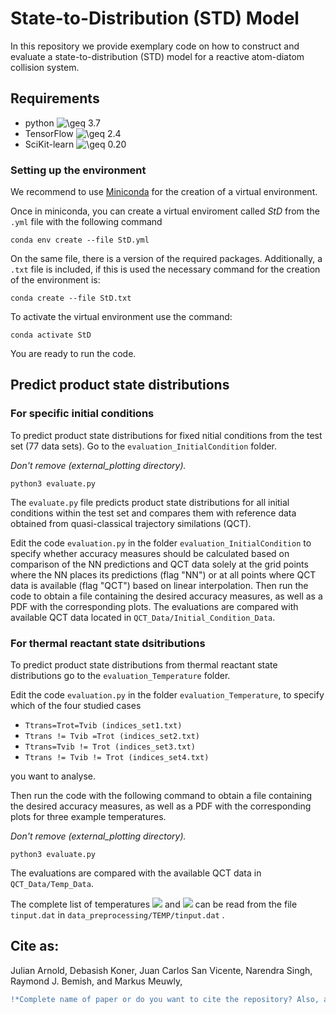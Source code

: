 #  State-to-Distribution (STD) Model

In this repository we provide exemplary code on how to construct and evaluate a state-to-distribution (STD) model for a reactive atom-diatom collision system.

## Requirements

- python <img src="https://latex.codecogs.com/svg.image?\geq&space;" title="\geq " /> 3.7
- TensorFlow <img src="https://latex.codecogs.com/svg.image?\geq&space;" title="\geq " /> 2.4
- SciKit-learn <img src="https://latex.codecogs.com/svg.image?\geq&space;" title="\geq " /> 0.20

### Setting up the environment

We recommend to use [ Miniconda](https://docs.conda.io/projects/conda/en/latest/user-guide/install/download.html) for the creation of a virtual environment. 

Once in miniconda, you can create a virtual enviroment called *StD* from the `.yml` file with the following command

``` 
conda env create --file StD.yml
```
 
On the same file, there is a version of the required packages. Additionally, a `.txt` file is included, if this is used the necessary command for the creation of the environment is:

```
conda create --file StD.txt 
```

To activate the virtual environment use the command:

```
conda activate StD
```

You are ready to run the code.

## Predict product state distributions

### For specific initial conditions

To predict product state distributions for fixed nitial conditions from the test set (77 data sets).  Go to the `evaluation_InitialCondition` folder.

*Don't remove (external_plotting directory).* 


```
python3 evaluate.py 
```


The `evaluate.py` file predicts product state distributions for all initial conditions within the test set and compares them with reference data obtained from quasi-classical trajectory similations (QCT).

Edit the code `evaluation.py` in the folder `evaluation_InitialCondition` to specify whether accuracy measures should be calculated based on comparison of the NN predictions and QCT data solely at the grid points where the NN places its predictions (flag "NN") or at all points where QCT data is available (flag "QCT") based on linear interpolation. Then run the code to obtain a file containing the desired accuracy measures, as well as a PDF with the corresponding plots. The evaluations are compared with available QCT data located in `QCT_Data/Initial_Condition_Data`.

### For thermal reactant state dsitributions

To predict product state distributions from thermal reactant state distributions go to the `evaluation_Temperature` folder.

Edit the code `evaluation.py` in the folder `evaluation_Temperature`, to specify which of the four studied cases

 - `Ttrans=Trot=Tvib (indices_set1.txt)`
 - `Ttrans != Tvib =Trot (indices_set2.txt)`
 - `Ttrans=Tvib != Trot (indices_set3.txt)` 
 - `Ttrans != Tvib != Trot (indices_set4.txt)` 
 
 you want to analyse.

Then run the code with the following command to obtain a file containing the desired accuracy measures, as well as a PDF with the corresponding plots for three example temperatures. 


*Don't remove (external_plotting directory).* 

```
python3 evaluate.py
```
The evaluations are compared with the available QCT data in `QCT_Data/Temp_Data`.

The complete list of temperatures <img src="https://render.githubusercontent.com/render/math?math=T_{rot}"> and <img src="https://render.githubusercontent.com/render/math?math=T_{vib}"> can be read from the file `tinput.dat` in `data_preprocessing/TEMP/tinput.dat` .


## Cite as: 
 
 Julian Arnold, Debasish Koner, Juan Carlos San Vicente, Narendra Singh, Raymond J. Bemish, and Markus Meuwly,
 ```diff
 !*Complete name of paper or do you want to cite the repository? Also, add an email or responsable*
 ```
